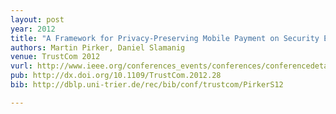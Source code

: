 ```yaml
---
layout: post
year: 2012
title: "A Framework for Privacy-Preserving Mobile Payment on Security Enhanced ARM TrustZone Platforms"
authors: Martin Pirker, Daniel Slamanig
venue: TrustCom 2012
vurl: http://www.ieee.org/conferences_events/conferences/conferencedetails/index.html?Conf_ID=20816
pub: http://dx.doi.org/10.1109/TrustCom.2012.28
bib: http://dblp.uni-trier.de/rec/bib/conf/trustcom/PirkerS12

---
```


